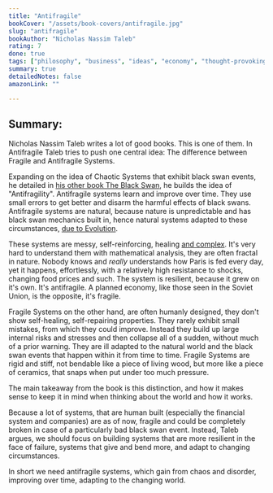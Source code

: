 ```yaml
---
title: "Antifragile"
bookCover: "/assets/book-covers/antifragile.jpg"
slug: "antifragile"
bookAuthor: "Nicholas Nassim Taleb"
rating: 7
done: true
tags: ["philosophy", "business", "ideas", "economy", "thought-provoking"]
summary: true
detailedNotes: false
amazonLink: ""

---
```


## Summary: 

Nicholas Nassim Taleb writes a lot of good books. This is one of them. In Antifragile Taleb tries to push one central idea: The difference between Fragile and Antifragile Systems. 

Expanding on the idea of Chaotic Systems that exhibit black swan events, he detailed in [his other book The Black Swan](/booknots/the-black-swan), he builds the idea of "Antifragility". Antifragile systems learn and improve over time. They use small errors to get better and disarm the harmful effects of black swans. Antifragile systems are natural, because nature is unpredictable and has black swan mechanics built in, hence natural systems adapted to these circumstances, [due to Evolution](/booknotes/the-selfish-gene). 

These systems are messy, self-reinforcing, healing [and complex](/booknotes/complexity). It's very hard to understand them with mathematical analysis, they are often fractal in nature. Nobody knows and *really* understands how Paris is fed every day, yet it happens, effortlessly, with a relatively high resistance to shocks, changing food prices and such. The system is resilient, because it grew on it's own. It's antifragile. A planned economy, like those seen in the Soviet Union, is the opposite, it's fragile.

Fragile Systems on the other hand, are often humanly designed, they don't show self-healing, self-repairing properties. They rarely exhibit small mistakes, from which they could improve. Instead they build up large internal risks and stresses and then collapse all of a sudden, without much of a prior warning. They are ill adapted to the natural world and the black swan events that happen within it from time to time. Fragile Systems are rigid and stiff, not bendable like a piece of living wood, but more like a piece of ceramics, that snaps when put under too much pressure.

The main takeaway from the book is this distinction, and how it makes sense to keep it in mind when thinking about the world and how it works.

Because a lot of systems, that are human built (especially the financial system and companies) are as of now, fragile and could be completely broken in case of a particularly bad black swan event. Instead, Taleb argues, we should focus on building systems that are more resilient in the face of failure, systems that give and bend more, and adapt to changing circumstances.

In short we need antifragile systems, which gain from chaos and disorder, improving over time, adapting to the changing world.  